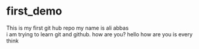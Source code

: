 # first_demo
This is my first git hub repo
my name is ali abbas 
<br>
i am trying to learn git and github.
how are you?
hello how are you 
is every think
